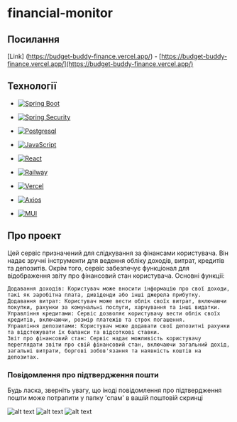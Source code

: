 # financial-monitor

## Посилання

[Link] (https://budget-buddy-finance.vercel.app/) - [https://budget-buddy-finance.vercel.app/](https://budget-buddy-finance.vercel.app/)

## Технології


* [![Spring Boot][Spring-boot.io]][SpringBoot-url]
* [![Spring Security][Spring-security.io]][SpringSecurity-url]
* [![Postgresql][Postgresql.org]][Postgresql-url]
* [![JavaScript][JavaScript.io]][JavaScript-url]
* [![React][React.org]][React-url]
* [![Railway][Railway.io]][Railway-url]
* [![Vercel][Vercel.io]][Vercel-url]
* [![Axios][Axios.io]][Axios-url]

* [![MUI][MUI.io]][MUI-url]

## Про проект

Цей сервіс призначений для слідкування за фінансами користувача. Він надає зручні інструменти для ведення обліку доходів, витрат, кредитів та депозитів. Окрім того, сервіс забезпечує функціонал для відображення звіту про фінансовий стан користувача.
Основні функції:

    Додавання доходів: Користувач може вносити інформацію про свої доходи, такі як заробітна плата, дивіденди або інші джерела прибутку.
    Додавання витрат: Користувач може вести облік своїх витрат, включаючи покупки, рахунки за комунальні послуги, харчування та інші видатки.
    Управління кредитами: Сервіс дозволяє користувачу вести облік своїх кредитів, включаючи, розмір платежів та строк погашення.
    Управління депозитами: Користувач може додавати свої депозитні рахунки та відстежувати їх баланси та відсоткові ставки.
    Звіт про фінансовий стан: Сервіс надає можливість користувачу переглядати звіти про свій фінансовий стан, включаючи загальний дохід, загальні витрати, боргові зобов'язання та наявність коштів на депозитах.
    
### Повідомлення про підтвердження пошти

Будь ласка, зверніть увагу, що іноді повідомлення про підтвердження пошти може потрапити у папку 'спам' в вашій поштовій скринці

![alt text](https://i.imgur.com/EwAgSoa.png)
![alt text](https://i.imgur.com/VdQSbjt.png)
![alt text](https://i.imgur.com/JtQc43l.png)


[Spring-boot.io]: https://img.shields.io/badge/Spring%20Boot-6DB33F?style=for-the-badge&logo=springboot&logoColor=white 
[SpringBoot-url]: https://spring.io/projects/spring-boot
[Postgresql.org]: https://img.shields.io/badge/Postgresql-4169E1?style=for-the-badge&logo=postgresql&logoColor=white 
[Postgresql-url]: https://postgresql.org
[React.org]: https://img.shields.io/badge/React-61DAFB?style=for-the-badge&logo=react&logoColor=black
[React-url]: https://reactjs.org
[Railway.io]: https://img.shields.io/badge/Railway-FF0000?style=for-the-badge&logo=railway&logoColor=white
[Railway-url]: https://railway.app
[JavaScript.io]: https://img.shields.io/badge/JavaScript-F7DF1E?style=for-the-badge&logo=javascript&logoColor=black
[JavaScript-url]: https://www.javascript.com
[Vercel.io]: https://img.shields.io/badge/Vercel-000000?style=for-the-badge&logo=vercel&logoColor=white
[Vercel-url]: https://vercel.com
[MUI.io]: https://img.shields.io/badge/MUI-0081CB?style=for-the-badge&logo=material-ui&logoColor=white
[MUI-url]: https://mui.com
[Spring-security.io]: https://img.shields.io/badge/Spring%20Security-6DB33F?style=for-the-badge&logo=springboot&logoColor=white
[SpringSecurity-url]: https://spring.io/projects/spring-security
[Axios.io]: https://img.shields.io/badge/Axios-61DAFB?style=for-the-badge&logo=axios&logoColor=black
[Axios-url]: https://axios-http.com

```

